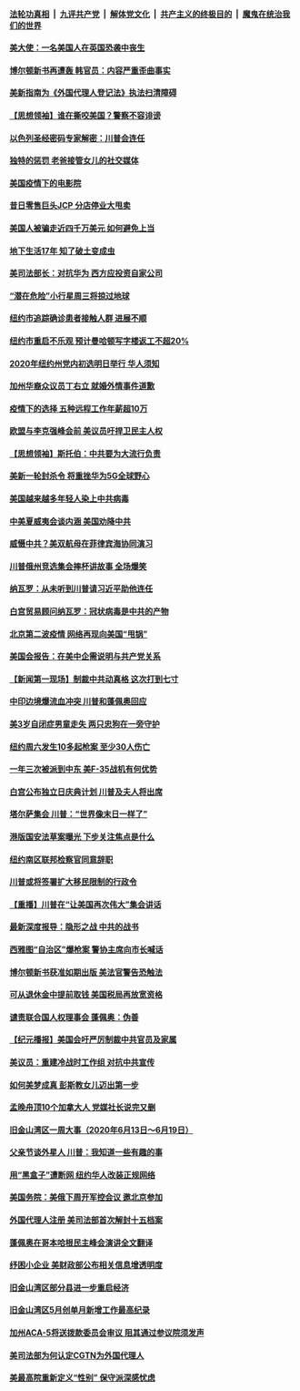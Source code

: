 

####  [法轮功真相](../../../../basic/blob/master/README.md?t=06222231) &nbsp;|&nbsp; [九评共产党](../../../../9ping.md/blob/master/README.md?t=06222231) &nbsp;|&nbsp; [解体党文化](../../../../jtdwh.md/blob/master/README.md?t=06222231)  &nbsp;|&nbsp; [共产主义的终极目的](../../../../gczydzjmd.md/blob/master/README.md?t=06222231) &nbsp;|&nbsp; [魔鬼在统治我们的世界](../../../../mgztzwmdsj.md/blob/master/README.md?t=06222231) 

#### [美大使：一名美国人在英国恐袭中丧生](../pages/nsc412/n12204415.md?t=06222231) 

#### [博尔顿新书再遭轰 韩官员：内容严重歪曲事实](../pages/nsc412/n12204194.md?t=06222231) 

#### [美新指南为《外国代理人登记法》执法扫清障碍](../pages/nsc412/n12203013.md?t=06222231) 

#### [【思想领袖】谁在撕咬美国？警察不容诽谤](../pages/nsc412/n12201992.md?t=06222231) 

#### [以色列圣经密码专家解密：川普会连任](../pages/nsc412/n12203622.md?t=06222231) 

#### [独特的惩罚  老爸接管女儿的社交媒体](../pages/nsc412/n12202897.md?t=06222231) 

#### [美国疫情下的电影院](../pages/nsc412/n12202867.md?t=06222231) 

#### [昔日零售巨头JCP 分店停业大甩卖](../pages/nsc412/n12202922.md?t=06222231) 

#### [美国人被骗走近四千万美元 如何避免上当](../pages/nsc412/n12202930.md?t=06222231) 

#### [地下生活17年 知了破土变成虫](../pages/nsc412/n12202962.md?t=06222231) 

#### [美司法部长：对抗华为 西方应投资自家公司](../pages/nsc412/n12203386.md?t=06222231) 

#### [“潜在危险”小行星周三将掠过地球](../pages/nsc412/n12202747.md?t=06222231) 

#### [纽约市追踪确诊患者接触人群  进展不顺](../pages/nsc412/n12203018.md?t=06222231) 

#### [纽约市重启不乐观 预计曼哈顿写字楼返工不超20%](../pages/nsc412/n12203023.md?t=06222231) 

#### [2020年纽约州党内初选明日举行 华人须知](../pages/nsc412/n12203026.md?t=06222231) 

#### [加州华裔众议员丁右立    就婚外情事件道歉](../pages/nsc412/n12203179.md?t=06222231) 

#### [疫情下的选择 五种远程工作年薪超10万](../pages/nsc412/n12190408.md?t=06222231) 

#### [欧盟与李克强峰会前 美议员吁捍卫民主人权](../pages/nsc412/n12202775.md?t=06222231) 

#### [【思想领袖】斯托伯：中共要为大流行负责](../pages/nsc412/n12115529.md?t=06222231) 

#### [美新一轮封杀令 将重挫华为5G全球野心](../pages/nsc412/n12202488.md?t=06222231) 

#### [美国越来越多年轻人染上中共病毒](../pages/nsc412/n12202590.md?t=06222231) 

#### [中美夏威夷会谈内涵 美国劝降中共](../pages/nsc412/n12202579.md?t=06222231) 

#### [威慑中共？美双航母在菲律宾海协同演习](../pages/nsc412/n12202399.md?t=06222231) 

#### [川普俄州竞选集会摔杯讲故事 全场爆笑](../pages/nsc412/n12202398.md?t=06222231) 

#### [纳瓦罗：从未听到川普请习近平助他连任](../pages/nsc412/n12202251.md?t=06222231) 

#### [白宫贸易顾问纳瓦罗：冠状病毒是中共的产物](../pages/nsc412/n12202027.md?t=06222231) 

#### [北京第二波疫情 网络再现向美国“甩锅”](../pages/nsc412/n12201996.md?t=06222231) 

#### [美国会报告：在美中企需说明与共产党关系](../pages/nsc412/n12199133.md?t=06222231) 

#### [【新闻第一现场】制裁中共动真格 这次打到七寸](../pages/nsc412/n12201730.md?t=06222231) 

#### [中印边境爆流血冲突 川普和蓬佩奥回应](../pages/nsc412/n12201068.md?t=06222231) 

#### [美3岁自闭症男童走失 两只忠狗在一旁守护](../pages/nsc412/n12201540.md?t=06222231) 

#### [纽约周六发生10多起枪案 至少30人伤亡](../pages/nsc412/n12201569.md?t=06222231) 

#### [一年三次被派到中东 美F-35战机有何优势](../pages/nsc412/n12193910.md?t=06222231) 

#### [白宫公布独立日庆典计划 川普及夫人将出席](../pages/nsc412/n12201111.md?t=06222231) 

#### [塔尔萨集会 川普：“世界像末日一样了”](../pages/nsc412/n12200981.md?t=06222231) 

#### [港版国安法草案曝光 下步关注焦点是什么](../pages/nsc412/n12200876.md?t=06222231) 

#### [纽约南区联邦检察官同意辞职](../pages/nsc412/n12200996.md?t=06222231) 

#### [川普或将签署扩大移民限制的行政令](../pages/nsc412/n12201017.md?t=06222231) 

#### [【重播】川普在“让美国再次伟大”集会讲话](../pages/nsc412/n12199351.md?t=06222231) 

#### [最新深度报导：隐形之战 中共的战书](../pages/nsc412/n12200980.md?t=06222231) 

#### [西雅图“自治区”爆枪案 警协主席向市长喊话](../pages/nsc412/n12200903.md?t=06222231) 

#### [博尔顿新书获准如期出版 美法官警告恐触法](../pages/nsc412/n12200486.md?t=06222231) 

#### [可从退休金中提前取钱  美国税局再放宽资格](../pages/nsc412/n12200725.md?t=06222231) 

#### [谴责联合国人权理事会 蓬佩奥：伪善](../pages/nsc412/n12200748.md?t=06222231) 

#### [【纪元播报】美国会吁严厉制裁中共官员及家属](../pages/nsc412/n12201402.md?t=06222231) 

#### [美议员：重建冷战时工作组 对抗中共宣传](../pages/nsc412/n12200449.md?t=06222231) 

#### [如何美梦成真 彭斯教女儿迈出第一步](../pages/nsc412/n12200401.md?t=06222231) 

#### [孟晚舟顶10个加拿大人 党媒社长说完又删](../pages/nsc412/n12200398.md?t=06222231) 

#### [旧金山湾区一周大事（2020年6月13日〜6月19日）](../pages/nsc412/n12200439.md?t=06222231) 

#### [父亲节谈外星人 川普：我知道一些有趣的事](../pages/nsc412/n12200212.md?t=06222231) 

#### [用“黑盒子”遭断网   纽约华人改装正规网络](../pages/nsc412/n12199538.md?t=06222231) 

#### [美国务院：美俄下周开军控会议 邀北京参加](../pages/nsc412/n12200097.md?t=06222231) 

#### [外国代理人注册 美司法部首次解封十五档案](../pages/nsc412/n12199547.md?t=06222231) 

#### [蓬佩奥在哥本哈根民主峰会演讲全文翻译](../pages/nsc412/n12199290.md?t=06222231) 

#### [纾困小企业 美财政部公布相关信息增透明度](../pages/nsc412/n12199644.md?t=06222231) 

#### [旧金山湾区部分县进一步重启经济](../pages/nsc412/n12199750.md?t=06222231) 

#### [旧金山湾区5月创单月新增工作最高纪录](../pages/nsc412/n12199698.md?t=06222231) 

#### [加州ACA-5将送拨款委员会审议 阻其通过参议院须发声](../pages/nsc412/n12199686.md?t=06222231) 

#### [美司法部为何认定CGTN为外国代理人](../pages/nsc412/n12199531.md?t=06222231) 

#### [美最高院重新定义“性别” 保守派深感忧虑](../pages/nsc412/n12199501.md?t=06222231) 

